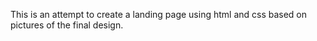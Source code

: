 This is an attempt to create a landing page using html and css based on pictures of the final design.